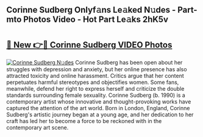 ## Corinne Sudberg Onlyf𝚊ns Le𝚊ked N𝚞des - Part-mto Photos Video - Hot Part Le𝚊ks 2hK5v

# <h2><a href="http://ac42550.deff.icu/?id=Corinne+Sudberg">🔗 New 👉🔴 Corinne Sudberg VIDEO Photos</a></h2>

[![Corinne Sudberg N𝚞des](https://i.imgur.com/rIISA9y.gif)](http://ac42550.deff.icu/?id=Corinne+Sudberg)
Corinne Sudberg has been open about her struggles with depression and anxiety, but her online presence has also attracted toxicity and online harassment. Critics argue that her content perpetuates harmful stereotypes and objectifies women. Some fans, meanwhile, defend her right to express herself and criticize the double standards surrounding female sexuality. Corinne Sudberg (b. 1990) is a contemporary artist whose innovative and thought-provoking works have captured the attention of the art world. Born in London, England, Corinne Sudberg's artistic journey began at a young age, and her dedication to her craft has led her to become a force to be reckoned with in the contemporary art scene.

